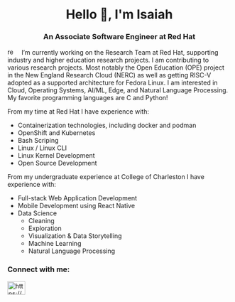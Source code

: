 <h1 align="center">Hello 👋, I'm Isaiah</h1>
<h3 align="center">An Associate Software Engineer at Red Hat</h3>


<img src="https://cdn3.emoji.gg/emojis/4787_redhat.png" width="20px" height="15px" alt="redhat"> &nbsp; I’m currently working on the Research Team at Red Hat, supporting industry and higher education research projects. I am contributing to various research projects. Most notably the Open Education (OPE) project in the New England Research Cloud (NERC) as well as getting RISC-V adopted as a supported architecture for Fedora Linux. I am interested in Cloud, Operating Systems, AI/ML, Edge, and Natural Language Processing. My favorite programming languages are C and Python!

From my time at Red Hat I have experience with:

- Containerization technologies, including docker and podman
- OpenShift and Kubernetes 
- Bash Scriping
- Linux / Linux CLI
- Linux Kernel Development
- Open Source Development

From my undergraduate experience at College of Charleston I have experience with:
- Full-stack Web Application Development
- Mobile Development using React Native
- Data Science
    - Cleaning
    - Exploration
    - Visualization & Data Storytelling
    - Machine Learning
    - Natural Language Processing


<h3 align="left">Connect with me:</h3>
<p align="left">
<a href="https://www.linkedin.com/in/isaiah-stapleton-738149194/" target="blank"><img align="center" src="https://raw.githubusercontent.com/rahuldkjain/github-profile-readme-generator/master/src/images/icons/Social/linked-in-alt.svg" alt="https://www.linkedin.com/in/isaiah-stapleton-738149194/" height="30" width="40" /></a>
</p>

